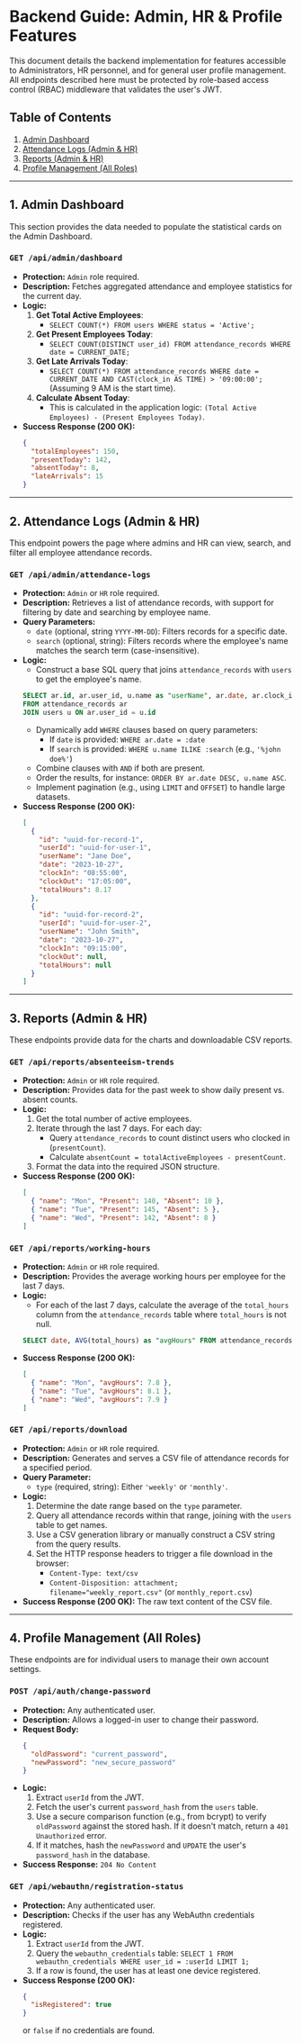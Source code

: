 # Backend Guide: Admin, HR & Profile Features

This document details the backend implementation for features accessible to Administrators, HR personnel, and for general user profile management. All endpoints described here must be protected by role-based access control (RBAC) middleware that validates the user's JWT.

## Table of Contents
1. [Admin Dashboard](#1-admin-dashboard)
2. [Attendance Logs (Admin & HR)](#2-attendance-logs-admin--hr)
3. [Reports (Admin & HR)](#3-reports-admin--hr)
4. [Profile Management (All Roles)](#4-profile-management-all-roles)

---

## 1. Admin Dashboard

This section provides the data needed to populate the statistical cards on the Admin Dashboard.

### `GET /api/admin/dashboard`
-   **Protection:** `Admin` role required.
-   **Description:** Fetches aggregated attendance and employee statistics for the current day.
-   **Logic:**
    1.  **Get Total Active Employees**:
        -   `SELECT COUNT(*) FROM users WHERE status = 'Active';`
    2.  **Get Present Employees Today**:
        -   `SELECT COUNT(DISTINCT user_id) FROM attendance_records WHERE date = CURRENT_DATE;`
    3.  **Get Late Arrivals Today**:
        -   `SELECT COUNT(*) FROM attendance_records WHERE date = CURRENT_DATE AND CAST(clock_in AS TIME) > '09:00:00';` (Assuming 9 AM is the start time).
    4.  **Calculate Absent Today**:
        -   This is calculated in the application logic: `(Total Active Employees) - (Present Employees Today)`.
-   **Success Response (200 OK):**
    ```json
    {
      "totalEmployees": 150,
      "presentToday": 142,
      "absentToday": 8,
      "lateArrivals": 15
    }
    ```

---

## 2. Attendance Logs (Admin & HR)

This endpoint powers the page where admins and HR can view, search, and filter all employee attendance records.

### `GET /api/admin/attendance-logs`
-   **Protection:** `Admin` or `HR` role required.
-   **Description:** Retrieves a list of attendance records, with support for filtering by date and searching by employee name.
-   **Query Parameters:**
    -   `date` (optional, string `YYYY-MM-DD`): Filters records for a specific date.
    -   `search` (optional, string): Filters records where the employee's name matches the search term (case-insensitive).
-   **Logic:**
    -   Construct a base SQL query that joins `attendance_records` with `users` to get the employee's name.
      ```sql
      SELECT ar.id, ar.user_id, u.name as "userName", ar.date, ar.clock_in, ar.clock_out, ar.total_hours
      FROM attendance_records ar
      JOIN users u ON ar.user_id = u.id
      ```
    -   Dynamically add `WHERE` clauses based on query parameters:
        -   If `date` is provided: `WHERE ar.date = :date`
        -   If `search` is provided: `WHERE u.name ILIKE :search` (e.g., `'%john doe%'`)
    -   Combine clauses with `AND` if both are present.
    -   Order the results, for instance: `ORDER BY ar.date DESC, u.name ASC`.
    -   Implement pagination (e.g., using `LIMIT` and `OFFSET`) to handle large datasets.
-   **Success Response (200 OK):**
    ```json
    [
      {
        "id": "uuid-for-record-1",
        "userId": "uuid-for-user-1",
        "userName": "Jane Doe",
        "date": "2023-10-27",
        "clockIn": "08:55:00",
        "clockOut": "17:05:00",
        "totalHours": 8.17
      },
      {
        "id": "uuid-for-record-2",
        "userId": "uuid-for-user-2",
        "userName": "John Smith",
        "date": "2023-10-27",
        "clockIn": "09:15:00",
        "clockOut": null,
        "totalHours": null
      }
    ]
    ```

---

## 3. Reports (Admin & HR)

These endpoints provide data for the charts and downloadable CSV reports.

### `GET /api/reports/absenteeism-trends`
-   **Protection:** `Admin` or `HR` role required.
-   **Description:** Provides data for the past week to show daily present vs. absent counts.
-   **Logic:**
    1.  Get the total number of active employees.
    2.  Iterate through the last 7 days. For each day:
        -   Query `attendance_records` to count distinct users who clocked in (`presentCount`).
        -   Calculate `absentCount = totalActiveEmployees - presentCount`.
    3.  Format the data into the required JSON structure.
-   **Success Response (200 OK):**
    ```json
    [
      { "name": "Mon", "Present": 140, "Absent": 10 },
      { "name": "Tue", "Present": 145, "Absent": 5 },
      { "name": "Wed", "Present": 142, "Absent": 8 }
    ]
    ```

### `GET /api/reports/working-hours`
-   **Protection:** `Admin` or `HR` role required.
-   **Description:** Provides the average working hours per employee for the last 7 days.
-   **Logic:**
    -   For each of the last 7 days, calculate the average of the `total_hours` column from the `attendance_records` table where `total_hours` is not null.
      ```sql
      SELECT date, AVG(total_hours) as "avgHours" FROM attendance_records WHERE date >= CURRENT_DATE - INTERVAL '7 days' GROUP BY date ORDER BY date;
      ```
-   **Success Response (200 OK):**
    ```json
    [
      { "name": "Mon", "avgHours": 7.8 },
      { "name": "Tue", "avgHours": 8.1 },
      { "name": "Wed", "avgHours": 7.9 }
    ]
    ```

### `GET /api/reports/download`
-   **Protection:** `Admin` or `HR` role required.
-   **Description:** Generates and serves a CSV file of attendance records for a specified period.
-   **Query Parameter:**
    -   `type` (required, string): Either `'weekly'` or `'monthly'`.
-   **Logic:**
    1.  Determine the date range based on the `type` parameter.
    2.  Query all attendance records within that range, joining with the `users` table to get names.
    3.  Use a CSV generation library or manually construct a CSV string from the query results.
    4.  Set the HTTP response headers to trigger a file download in the browser:
        -   `Content-Type: text/csv`
        -   `Content-Disposition: attachment; filename="weekly_report.csv"` (or `monthly_report.csv`)
-   **Success Response (200 OK):** The raw text content of the CSV file.

---

## 4. Profile Management (All Roles)

These endpoints are for individual users to manage their own account settings.

### `POST /api/auth/change-password`
-   **Protection:** Any authenticated user.
-   **Description:** Allows a logged-in user to change their password.
-   **Request Body:**
    ```json
    {
      "oldPassword": "current_password",
      "newPassword": "new_secure_password"
    }
    ```
-   **Logic:**
    1.  Extract `userId` from the JWT.
    2.  Fetch the user's current `password_hash` from the `users` table.
    3.  Use a secure comparison function (e.g., from bcrypt) to verify `oldPassword` against the stored hash. If it doesn't match, return a `401 Unauthorized` error.
    4.  If it matches, hash the `newPassword` and `UPDATE` the user's `password_hash` in the database.
-   **Success Response:** `204 No Content`

### `GET /api/webauthn/registration-status`
-   **Protection:** Any authenticated user.
-   **Description:** Checks if the user has any WebAuthn credentials registered.
-   **Logic:**
    1.  Extract `userId` from the JWT.
    2.  Query the `webauthn_credentials` table: `SELECT 1 FROM webauthn_credentials WHERE user_id = :userId LIMIT 1;`
    3.  If a row is found, the user has at least one device registered.
-   **Success Response (200 OK):**
    ```json
    {
      "isRegistered": true
    }
    ```
    or `false` if no credentials are found.
